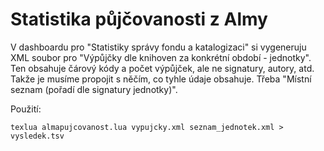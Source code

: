  # Statistika půjčovanosti z Almy

V dashboardu pro "Statistiky správy fondu a katalogizaci" si vygeneruju XML
soubor pro "Výpůjčky dle knihoven za konkrétní období - jednotky". Ten obsahuje
čárový kódy a počet výpůjček, ale ne signatury, autory, atd. Takže je musíme
propojit s něčím, co tyhle údaje obsahuje. Třeba "Místní seznam (pořadí dle
signatury jednotky)".

Použití:

    texlua almapujcovanost.lua vypujcky.xml seznam_jednotek.xml > vysledek.tsv

